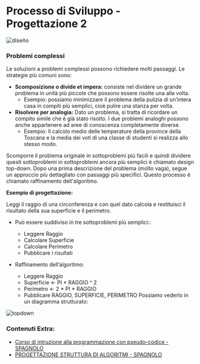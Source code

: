 # Processo di Sviluppo - Progettazione 2

![diseño](/diseño.png)

### Problemi complessi

Le soluzioni a problemi complessi possono richiedere molti passaggi. Le strategie più comuni sono:

- **Scomposizione o divide et impera:** consiste nel dividere un grande problema in unità più piccole che possono essere risolte una alla volta.
    - Esempio: possiamo minimizzare il problema della pulizia di un’intera casa in compiti più semplici, cioè pulire una stanza per volta.
- **Risolvere per analogia:** Dato un problema, si tratta di ricordare un compito simile che è già stato risolto. I due problemi analoghi possono anche appartenere ad aree di conoscenza completamente diverse.
    - Esempio: Il calcolo medio delle temperature della province della Toscana e la media dei voti di una classe di studenti si realizza allo stesso modo.

Scomporre il problema originale in sottoproblemi più facili e quindi dividere questi sottoproblemi in sottoproblemi ancora più semplici è chiamato design top-down. Dopo una prima descrizione del problema (molto vaga), segue un approccio più dettagliato con passaggi più specifici. Questo processo è chiamato raffinamento dell'algoritmo.

**Esempio di progettazione:**

Leggi il raggio di una circonferenza e con quel dato calcola e restituisci il risultato della sua superficie e il perimetro.

- Può essere suddiviso in tre sottoproblemi più semplici::
    - Leggere Raggio
    - Calcolare Superficie
    - Calcolare Perimetro
    - Pubblicare i risultati  

- Raffinamento dell’algoritmo:
    - Leggere Raggio
    - Superficie <- PI * RAGGIO ^ 2
    - Perimetro <- 2 * PI * RAGGIO
    - Pubblicare RAGGIO, SUPERFICIE, PERIMETRO
Possiamo vederlo in un diagramma strutturato:

![topdown](/algoritmo_estructurado.png)

### Contenuti Extra:
- [Corso di intruzione alla programmazione con pseudo-codice - SPAGNOLO](https://plataforma.josedomingo.org/pledin/cursos/programacion/)
- [PROGETTAZIONE STRUTTURA DI ALGORITMI - SPAGNOLO](http://www.geocities.ws/apuntesitpn/dise/temario.htm)
